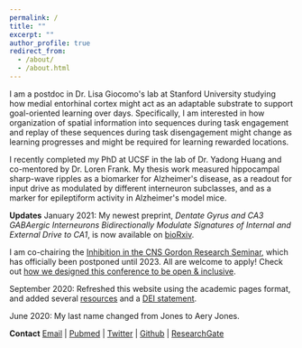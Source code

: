 ```yaml
---
permalink: /
title: ""
excerpt: ""
author_profile: true
redirect_from: 
  - /about/
  - /about.html
---
```


I am a postdoc in Dr. Lisa Giocomo's lab at Stanford University studying how medial entorhinal cortex might act as an adaptable substrate to support goal-oriented learning over days. Specifically, I am interested in how organization of spatial information into sequences during task engagement and replay of these sequences during task disengagement might change as learning progresses and might be required for learning rewarded locations.

I recently completed my PhD at UCSF in the lab of Dr. Yadong Huang and co-mentored by Dr. Loren Frank. My thesis work measured hippocampal sharp-wave ripples as a biomarker for Alzheimer's disease, as a readout for input drive as modulated by different interneuron subclasses, and as a marker for epileptiform activity in Alzheimer's model mice.

**Updates**
January 2021: My newest preprint, _Dentate Gyrus and CA3 GABAergic Interneurons Bidirectionally Modulate Signatures of Internal and External Drive to CA1_, is now available on [bioRxiv](https://www.biorxiv.org/content/10.1101/2021.01.04.425303v1.full).

I am co-chairing the [Inhibition in the CNS Gordon Research Seminar](https://www.grc.org/inhibition-in-the-cns-grs-conference/2021/), which has officially been postponed until 2023. All are welcome to apply! Check out [how we designed this conference to be open & inclusive](/grs/).

September 2020: Refreshed this website using the academic pages format, and added several [resources](/resources/) and a [DEI statement](/dei/).

June 2020: My last name changed from Jones to Aery Jones.

**Contact**
[Email](mailto:emily.aster.jones@stanford.edu) | [Pubmed](https://www.ncbi.nlm.nih.gov/myncbi/1T7XaRDS9jyQh/bibliography/public/) | [Twitter](https://twitter.com/EmilyAeryJones) | [Github](https://github.com/emilyasterjones/) | [ResearchGate](https://www.researchgate.net/profile/Emily_Jones50)